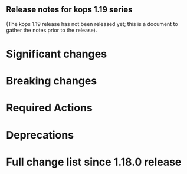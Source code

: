 ## Release notes for kops 1.19 series

(The kops 1.19 release has not been released yet; this is a document to gather the notes prior to the release).

# Significant changes

# Breaking changes

# Required Actions

# Deprecations

# Full change list since 1.18.0 release

